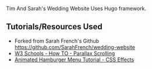 
Tim And Sarah's Wedding Website
Uses Hugo framework. 


## Tutorials/Resources Used

- Forked from Sarah French's Github
https://github.com/SarahFrench/wedding-website
- [W3 Schools - How TO - Parallax Scrolling](https://www.w3schools.com/howto/howto_css_parallax.asp)
- [Animated Hamburger Menu Tutorial - CSS Effects](https://www.youtube.com/watch?v=dIyVTjJAkLw)
